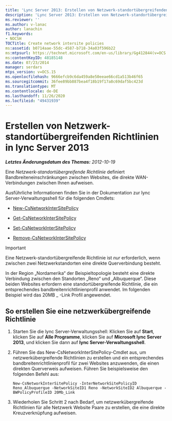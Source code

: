 ```yaml
---
title: 'Lync Server 2013: Erstellen von Netzwerk-standortübergreifenden Richtlinien'
description: 'Lync Server 2013: Erstellen von Netzwerk-standortübergreifenden Richtlinien'
ms.reviewer: ''
ms.author: v-lanac
author: lanachin
f1.keywords:
- NOCSH
TOCTitle: Create network intersite policies
ms:assetid: b0714aae-55dc-4587-b718-34a03f596b22
ms:mtpsurl: https://technet.microsoft.com/en-us/library/Gg412844(v=OCS.15)
ms:contentKeyID: 48185148
ms.date: 07/23/2014
manager: serdars
mtps_version: v=OCS.15
ms.openlocfilehash: 9666efcb9c6da459a8e50eeae66cd1a513b46f65
ms.sourcegitcommit: 36fee89bb887bea4f18b19f17a8c69daf5bc423d
ms.translationtype: MT
ms.contentlocale: de-DE
ms.lasthandoff: 11/26/2020
ms.locfileid: "49431939"
---
```

# <a name="create-network-intersite-policies-in-lync-server-2013"></a>Erstellen von Netzwerk-standortübergreifenden Richtlinien in lync Server 2013

<div data-xmlns="http://www.w3.org/1999/xhtml">

<div class="topic" data-xmlns="http://www.w3.org/1999/xhtml" data-msxsl="urn:schemas-microsoft-com:xslt" data-cs="https://msdn.microsoft.com/">

<div data-asp="https://msdn2.microsoft.com/asp">



</div>

<div id="mainSection">

<div id="mainBody">

<span> </span>

_**Letztes Änderungsdatum des Themas:** 2012-10-19_

Eine *Netzwerk-standortübergreifende Richtlinie* definiert Bandbreiteneinschränkungen zwischen Websites, die direkte WAN-Verbindungen zwischen Ihnen aufweisen.

Ausführliche Informationen finden Sie in der Dokumentation zur lync Server-Verwaltungsshell für die folgenden Cmdlets:

  - [New-CsNetworkInterSitePolicy](https://docs.microsoft.com/powershell/module/skype/New-CsNetworkInterSitePolicy)

  - [Get-CsNetworkInterSitePolicy](https://docs.microsoft.com/powershell/module/skype/Get-CsNetworkInterSitePolicy)

  - [Set-CsNetworkInterSitePolicy](https://docs.microsoft.com/powershell/module/skype/Set-CsNetworkInterSitePolicy)

  - [Remove-CsNetworkInterSitePolicy](https://docs.microsoft.com/powershell/module/skype/Remove-CsNetworkInterSitePolicy)

<div>


> [!IMPORTANT]  
> Eine Netzwerk-standortübergreifende Richtlinie ist <EM>nur</EM> erforderlich, wenn zwischen zwei Netzwerkstandorten eine direkte Querverbindung besteht.



</div>

In der Region „Nordamerika“ der Beispieltopologie besteht eine direkte Verbindung zwischen den Standorten „Reno“ und „Albuquerque“. Diese beiden Websites erfordern eine standortübergreifende Richtlinie, die ein entsprechendes bandbreitenrichtlinienprofil anwendet. Im folgenden Beispiel wird das 20MB \_ -Link Profil angewendet.

<div>

## <a name="to-create-a-network-intersite-policy"></a>So erstellen Sie eine netzwerkübergreifende Richtlinie

1.  Starten Sie die lync Server-Verwaltungsshell: Klicken Sie auf **Start**, klicken Sie auf **Alle Programme**, klicken Sie auf **Microsoft lync Server 2013**, und klicken Sie dann auf **lync Server-Verwaltungsshell**.

2.  Führen Sie das New-CsNetworkInterSitePolicy-Cmdlet aus, um netzwerkübergreifende Richtlinien zu erstellen und ein entsprechendes bandbreitenrichtlinienprofil für zwei Websites anzuwenden, die einen direkten Querverweis aufweisen. Führen Sie beispielsweise den folgenden Befehl aus:
    
        New-CsNetworkInterSitePolicy -InterNetworkSitePolicyID Reno_Albuquerque -NetworkSiteID1 Reno -NetworkSiteID2 Albuquerque -BWPolicyProfileID 20Mb_Link

3.  Wiederholen Sie Schritt 2 nach Bedarf, um netzwerkübergreifende Richtlinien für alle Netzwerk Website Paare zu erstellen, die eine direkte Kreuzverknüpfung aufweisen.

</div>

</div>

<span> </span>

</div>

</div>

</div>

